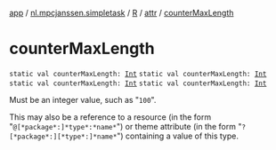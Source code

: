 [app](../../../index.md) / [nl.mpcjanssen.simpletask](../../index.md) / [R](../index.md) / [attr](index.md) / [counterMaxLength](.)

# counterMaxLength

`static val counterMaxLength: `[`Int`](https://kotlinlang.org/api/latest/jvm/stdlib/kotlin/-int/index.html)
`static val counterMaxLength: `[`Int`](https://kotlinlang.org/api/latest/jvm/stdlib/kotlin/-int/index.html)
`static val counterMaxLength: `[`Int`](https://kotlinlang.org/api/latest/jvm/stdlib/kotlin/-int/index.html)
`static val counterMaxLength: `[`Int`](https://kotlinlang.org/api/latest/jvm/stdlib/kotlin/-int/index.html)

Must be an integer value, such as "`100`".

This may also be a reference to a resource (in the form "`@[*package*:]*type*:*name*`") or theme attribute (in the form "`?[*package*:][*type*:]*name*`") containing a value of this type.

